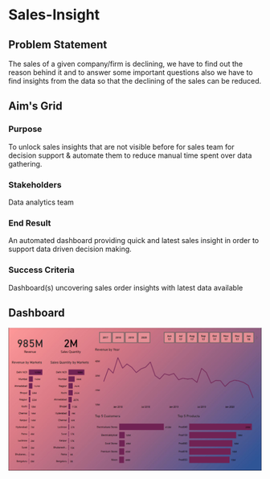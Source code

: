 # Sales-Insight

## Problem Statement
The sales of a given company/firm is declining, we have to find out the reason behind it and to answer some important questions also we have to find insights from the data so that the declining of the sales can be reduced.

## Aim's Grid
### Purpose
  To unlock sales insights that are not visible before for sales team for decision support & automate them to reduce manual time spent over data gathering.
### Stakeholders
  Data analytics team
### End Result
  An automated dashboard providing quick and latest sales insight in order to support data driven decision making.
### Success Criteria
  Dashboard(s) uncovering sales order insights with latest data available

## Dashboard
![Dashboard](https://github.com/the-vergil/Sales-Insight/blob/main/report%201%20jpg.png)
